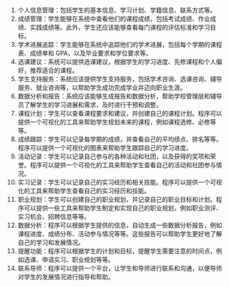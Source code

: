 1. 个人信息管理：包括学生的基本信息、学习计划、学籍信息、联系方式等。
2. 成绩管理：学生能够在系统中查看他们的课程成绩，包括考试成绩、作业成绩、实践成绩等。此外，学生还应该能够查看每门课程的评估标准和学习目标。
3. 学术进展追踪：学生能够在系统中追踪他们的学术进展，包括每个学期的课程表、成绩单和 GPA，以及毕业要求和学位要求等。
4. 选课建议：系统可以提供选课建议，根据学生的学习进度、先修课程和个人偏好，推荐适合的课程。
5. 学生支持服务：系统应该提供学生支持服务，包括学术咨询、选课咨询、辅导服务、就业咨询等，以帮助学生成功完成学业并迈向职业生涯。
6. 数据分析和报告：系统应该能够生成报告和数据分析，帮助学校管理层和辅导员了解学生的学习进展和需求，及时进行干预和调整。
7. 课程计划：学生可以查看课程要求和建议，并创建自己的课程计划。程序可以提供一个可视化的工具来帮助学生规划未来的课程，例如课程选修、必修等等。
8. 成绩跟踪：学生可以记录每学期的成绩，并查看自己的平均绩点、排名等等。程序可以提供一个可视化的图表来帮助学生跟踪自己的学习进度。
9. 活动记录：学生可以记录自己参与的各种活动和社团，以及获得的奖项和荣誉。程序可以提供一个可视化的工具来帮助学生查看自己的活动和社团参与情况。
10. 实习记录：学生可以记录自己的实习经历和相关技能。程序可以提供一个可视化的工具来帮助学生查看自己的实习经历和技能。
11. 职业规划：学生可以创建自己的职业规划，并记录自己的职业目标和计划。程序可以提供一些工具来帮助学生制定和实现自己的职业规划，例如职业测评、实习机会、招聘信息等等。
12. 数据分析：程序可以根据学生提供的信息，自动生成一些数据分析报告，例如课程进度、成绩分布、活动参与情况等等。这些报告可以帮助学生更好地了解自己的学习和发展情况。
13. 提醒功能：程序可以根据学生的计划和目标，提醒学生需要注意的时间点，例如选课、申请实习、职业规划等等。
14. 联系导师：程序可以提供一个平台，让学生和导师进行联系和沟通，以便导师对学生的发展情况进行指导和帮助。
